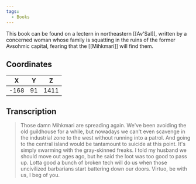 ```yaml
---
tags:
  - Books
---
```


This book can be found on a lectern in northeastern [[Av'Sal]], written by a concerned woman whose family is squatting in the ruins of the former Avsohmic capital, fearing that the [[Mihkmari]] will find them.

## Coordinates
| **X** | **Y** | **Z** |
| :---: | :---: | :---: |
| -168  |  91   | 1411  |

## Transcription
> Those damn Mihkmari are spreading again. We've been avoiding the old guildhouse for a while, but nowadays we can't even scavenge in the industrial zone to the west without running into a patrol. And going to the central island would be tantamount to suicide at this point. It's simply swarming with the gray-skinned freaks. I told my husband we should move out ages ago, but he said the loot was too good to pass up. Lotta good a bunch of broken tech will do us when those uncivilized barbarians start battering down our doors. Virtuo, be with us, I beg of you.

